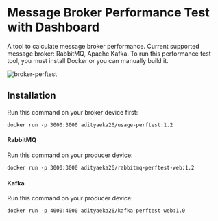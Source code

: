 # Message Broker Performance Test with Dashboard

A tool to calculate message broker performance. Current supported message broker: RabbitMQ, Apache Kafka. To run this performance test tool, you must install Docker or you can manually build it.

![broker-perftest](https://adityaeka.com/broker-perftest.jpg)

## Installation

Run this command on your broker device first:
```
docker run -p 3000:3000 adityaeka26/usage-perftest:1.2
```

#### RabbitMQ

Run this command on your producer device:
```
docker run -p 3000:3000 adityaeka26/rabbitmq-perftest-web:1.2
```

#### Kafka

Run this command on your producer device:
```
docker run -p 4000:4000 adityaeka26/kafka-perftest-web:1.0
```
